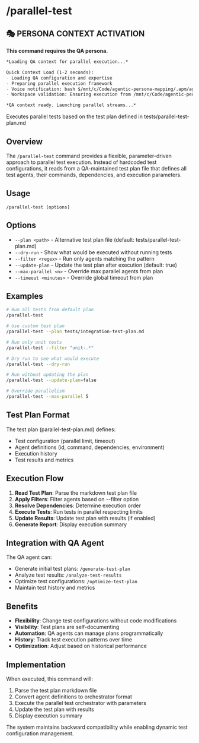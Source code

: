 # /parallel-test

## 🎭 PERSONA CONTEXT ACTIVATION

**This command requires the QA persona.**

```markdown
*Loading QA context for parallel execution...*

Quick Context Load (1-2 seconds):
- Loading QA configuration and expertise
- Preparing parallel execution framework
- Voice notification: bash $/mnt/c/Code/agentic-persona-mapping/.apm/agents/voice/speakQA.sh "QA ready for parallel execution"
- Workspace validation: Ensuring execution from /mnt/c/Code/agentic-persona-mapping

*QA context ready. Launching parallel streams...*
```


Executes parallel tests based on the test plan defined in tests/parallel-test-plan.md

## Overview

The `/parallel-test` command provides a flexible, parameter-driven approach to parallel test execution. Instead of hardcoded test configurations, it reads from a QA-maintained test plan file that defines all test agents, their commands, dependencies, and execution parameters.

## Usage

```
/parallel-test [options]
```

## Options

- `--plan <path>` - Alternative test plan file (default: tests/parallel-test-plan.md)
- `--dry-run` - Show what would be executed without running tests
- `--filter <regex>` - Run only agents matching the pattern
- `--update-plan` - Update the test plan after execution (default: true)
- `--max-parallel <n>` - Override max parallel agents from plan
- `--timeout <minutes>` - Override global timeout from plan

## Examples

```bash
# Run all tests from default plan
/parallel-test

# Use custom test plan
/parallel-test --plan tests/integration-test-plan.md

# Run only unit tests
/parallel-test --filter "unit-.*"

# Dry run to see what would execute
/parallel-test --dry-run

# Run without updating the plan
/parallel-test --update-plan=false

# Override parallelism
/parallel-test --max-parallel 5
```

## Test Plan Format

The test plan (parallel-test-plan.md) defines:
- Test configuration (parallel limit, timeout)
- Agent definitions (id, command, dependencies, environment)
- Execution history
- Test results and metrics

## Execution Flow

1. **Read Test Plan**: Parse the markdown test plan file
2. **Apply Filters**: Filter agents based on --filter option
3. **Resolve Dependencies**: Determine execution order
4. **Execute Tests**: Run tests in parallel respecting limits
5. **Update Results**: Update test plan with results (if enabled)
6. **Generate Report**: Display execution summary

## Integration with QA Agent

The QA agent can:
- Generate initial test plans: `/generate-test-plan`
- Analyze test results: `/analyze-test-results`
- Optimize test configurations: `/optimize-test-plan`
- Maintain test history and metrics

## Benefits

- **Flexibility**: Change test configurations without code modifications
- **Visibility**: Test plans are self-documenting
- **Automation**: QA agents can manage plans programmatically
- **History**: Track test execution patterns over time
- **Optimization**: Adjust based on historical performance

## Implementation

When executed, this command will:

1. Parse the test plan markdown file
2. Convert agent definitions to orchestrator format
3. Execute the parallel test orchestrator with parameters
4. Update the test plan with results
5. Display execution summary

The system maintains backward compatibility while enabling dynamic test configuration management.
